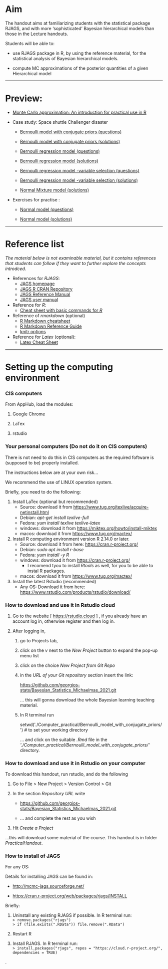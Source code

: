 <!-- -------------------------------------------------------------------------------- -->

<!-- Copyright 2021 Georgios Karagiannis -->

<!-- georgios.karagiannis@durham.ac.uk -->
<!-- Associate Professor -->
<!-- Department of Mathematical Sciences, Durham University, Durham,  UK  -->

<!-- This file is part of Bayesian_Statistics_Michaelmas_2021 (MATH3341/4031 Bayesian Statistics III/IV) -->
<!-- which is the material of the course (MATH3341/4031 Bayesian Statistics III/IV) -->
<!-- taught by Georgios P. Katagiannis in the Department of Mathematical Sciences   -->
<!-- in the University of Durham  in Michaelmas term in 2019 -->

<!-- Bayesian_Statistics_Michaelmas_2021 is free software: you can redistribute it and/or modify -->
<!-- it under the terms of the GNU General Public License as published by -->
<!-- the Free Software Foundation version 3 of the License. -->

<!-- Bayesian_Statistics_Michaelmas_2021 is distributed in the hope that it will be useful, -->
<!-- but WITHOUT ANY WARRANTY; without even the implied warranty of -->
<!-- MERCHANTABILITY or FITNESS FOR A PARTICULAR PURPOSE.  See the -->
<!-- GNU General Public License for more details. -->

<!-- You should have received a copy of the GNU General Public License -->
<!-- along with Bayesian_Statistics_Michaelmas_2021  If not, see <http://www.gnu.org/licenses/>. -->

<!-- -------------------------------------------------------------------------------- -->

<!-- -------------------------------------------------------------------------------- -->

<!-- Copyright 2019 Georgios Karagiannis -->

<!-- georgios.karagiannis@durham.ac.uk -->
<!-- Assistant Professor -->
<!-- Department of Mathematical Sciences, Durham University, Durham,  UK  -->

<!-- This file is part of Bayesian_Statistics (MATH3341/4031 Bayesian Statistics III/IV) -->
<!-- which is the material of the course (MATH3341/4031 Bayesian Statistics III/IV) -->
<!-- taught by Georgios P. Katagiannis in the Department of Mathematical Sciences   -->
<!-- in the University of Durham  in Michaelmas term in 2019 -->

<!-- Bayesian_Statistics is free software: you can redistribute it and/or modify -->
<!-- it under the terms of the GNU General Public License as published by -->
<!-- the Free Software Foundation version 3 of the License. -->

<!-- Bayesian_Statistics is distributed in the hope that it will be useful, -->
<!-- but WITHOUT ANY WARRANTY; without even the implied warranty of -->
<!-- MERCHANTABILITY or FITNESS FOR A PARTICULAR PURPOSE.  See the -->
<!-- GNU General Public License for more details. -->

<!-- You should have received a copy of the GNU General Public License -->
<!-- along with Bayesian_Statistics  If not, see <http://www.gnu.org/licenses/>. -->

<!-- -------------------------------------------------------------------------------- -->


Aim
===

The handout aims at familiarizing students with the statistical package
RJAGS, and with more ‘sophisticated’ Bayesian hierarchical models than
those in the Lecture handouts.

Students will be able to:

-   use RJAGS package in R, by using the reference material, for the
    statistical analysis of Bayesian hierarchical models.

-   compute MC approximations of the posterior quantities of a given
    Hierarchical model

------------------------------------------------------------------------

Preview:
========

-   [Monte Carlo approximation: An introduction for practical use in
    R](http://htmlpreview.github.io/?https://github.com/georgios-stats/Bayesian_Statistics_Michaelmas_2021/blob/main/Computer_practical/Monte_Carlo_approximation/MC_approximators.nb.html)

-   Case study: Space shuttle Challenger disaster

    -   [Bernoulli model with conjugate priors
        (questions)](http://htmlpreview.github.io/?https://github.com/georgios-stats/Bayesian_Statistics_Michaelmas_2021/blob/master/Computer_practical/Bernoulli_model_with_conjugate_priors/Bernoulli_Model_practical.nb.html)

    -   [Bernoulli model with conjugate priors
        (solutions)](http://htmlpreview.github.io/?https://github.com/georgios-stats/Bayesian_Statistics_Michaelmas_2021/blob/master/Computer_practical/Bernoulli_model_with_conjugate_priors/Bernoulli_Model_full.nb.html)

    -   [Bernoulli regression model
        (questions)](http://htmlpreview.github.io/?https://github.com/georgios-stats/Bayesian_Statistics_Michaelmas_2021/blob/master/Computer_practical/Bernoulli_regression_modelBernoulli_regression_model_practical.nb.html)

    -   [Bernoulli regression model
        (solutions)](http://htmlpreview.github.io/?https://github.com/georgios-stats/Bayesian_Statistics_Michaelmas_2021/blob/master/Computer_practical/Bernoulli_regression_model/Bernoulli_regression_model_full.nb.html)

    -   [Bernoulli regression model -variable selection
        (questions)](http://htmlpreview.github.io/?https://github.com/georgios-stats/Bayesian_Statistics_Michaelmas_2021/blob/master/Computer_practical/Bernoulli_regression_model_variable_selection/Bernoulli_regression_model_variable_selection_practical.nb.html)

    -   [Bernoulli regression model -variable selection
        (solutions)](http://htmlpreview.github.io/?https://github.com/georgios-stats/Bayesian_Statistics_Michaelmas_2021/blob/master/Computer_practical/Bernoulli_regression_model_variable_selection/Bernoulli_regression_model_variable_selection_full.nb.html)

    -   [Normal Mixture model
        (solutions)](http://htmlpreview.github.io/?https://github.com/georgios-stats/Bayesian_Statistics_Michaelmas_2021/blob/master/Computer_practical/Normal_Mixture_model/BayesianNormalMixtureModel.nb.html)

-   Exercises for practise :

    -   [Normal model
        (questions)](http://htmlpreview.github.io/?https://github.com/georgios-stats/Bayesian_Statistics_Michaelmas_2021/blob/master/Computer_practical/Normal_Mixture_model/Bayesian_Normal_Mixture_model_practical.nb.html)

    -   [Normal model
        (solutions)](http://htmlpreview.github.io/?https://github.com/georgios-stats/Bayesian_Statistics_Michaelmas_2021/blob/master/Computer_practical/Normal_Mixture_model/Bayesian_Normal_Mixture_model_full.nb.html)

------------------------------------------------------------------------

Reference list
==============

*The material below is not examinable material, but it contains
references that students can follow if they want to further explore the
concepts introdced.*

-   References for *RJAGS*:
    -   [JAGS homepage](http://mcmc-jags.sourceforge.net)  
    -   [JAGS R CRAN
        Repository](https://cran.r-project.org/web/packages/rjags/index.html)  
    -   [JAGS Reference
        Manual](https://cran.r-project.org/web/packages/rjags/rjags.pdf)  
    -   [JAGS user
        manual](https://sourceforge.net/projects/mcmc-jags/files/Manuals/4.x/jags_user_manual.pdf/download)
-   Reference for *R*:
    -   [Cheat sheet with basic commands for
        *R*](https://www.rstudio.com/wp-content/uploads/2016/10/r-cheat-sheet-3.pdf)
-   Reference of *rmarkdown* (optional)
    -   [R Markdown
        cheatsheet](https://www.rstudio.com/wp-content/uploads/2016/03/rmarkdown-cheatsheet-2.0.pdf)  
    -   [R Markdown Reference
        Guide](http://442r58kc8ke1y38f62ssb208-wpengine.netdna-ssl.com/wp-content/uploads/2015/03/rmarkdown-reference.pdf)  
    -   [knitr options](https://yihui.name/knitr/options)
-   Reference for *Latex* (optional):
    -   [Latex Cheat
        Sheet](https://wch.github.io/latexsheet/latexsheet-a4.pdf)

------------------------------------------------------------------------

Setting up the computing environment
====================================

### CIS computers

From AppHub, load the modules:

1.  Google Chrome

2.  LaTex

3.  rstudio

### Your personal computers (Do not do it on CIS computers)

There is not need to do this in CIS computers as the required foftware
is (supposed to be) properly installed.

The instructions below are at your own risk…

We recommend the use of LINUX operation system.

Briefly, you need to do the following:

1.  Install LaTex (optional but recommended)
    -   Source: download it from
        <https://www.tug.org/texlive/acquire-netinstall.html>
    -   Debian: *apt-get install texlive-full*  
    -   Fedora: *yum install texlive texlive-latex*  
    -   windows: download it from
        <https://miktex.org/howto/install-miktex>
    -   macos: download it from <https://www.tug.org/mactex/>
2.  Install R computing environment version R 2.14.0 or later.
    -   Source: download it from here: <https://cran.r-project.org/>  
    -   Debian: *sudo apt install r-base*  
    -   Fedora: *yum install -y R*  
    -   windows: download it from <https://cran.r-project.org/>
        -   I recomend tyou to install *Rtools* as well, for you to be
            able to instal R packages.  
    -   macos: download it from <https://www.tug.org/mactex/>
3.  Install the latest Rstudio (recommended)
    -   Any OS: Download it from here:
        <https://www.rstudio.com/products/rstudio/download/>

### How to download and use it in Rstudio cloud 

1. Go to the website [ <https://rstudio.cloud> ] , if you already have an account log in, otherwise register and then log in.  

2. After logging in,  
    
    1. go to Projects tab, 
    
    2. click on the *v* next to the *New Project* button to expand the pop-up menu list  
    
    3. click on the choice *New Project from Git Repo*  
    
    4. in the *URL of your Git repository* section insert the link: 
        
        <https://github.com/georgios-stats/Bayesian_Statistics_Michaelmas_2021.git> 
        
        ... this will gonna download the whole Bayesian learning teaching material.  
    
    5. In R terminal run  
        
        setwd('./Computer_practical/Bernoulli_model_with_conjugate_priors/') # to set your working directory  
        
        ... and click on the suitable *.Rmd* file in the *'./Computer_practical/Bernoulli_model_with_conjugate_priors/'* directory.  

### How to download and use it in Rstudio on your computer

To download this handout, run rstudio, and do the following

1.  Go to File &gt; New Project &gt; Version Control &gt; Git

2.  In the section *Repository URL* write
    
    + <https://github.com/georgios-stats/Bayesian_Statistics_Michaelmas_2021.git>
    
    + ... and complete the rest as you wish

3.  Hit *Create a Project*

…this will download some material of the course. This handout is in
folder *PracticalHandout*.


### How to install of JAGS

For any OS:

Details for installing JAGS can be found in:

-   <http://mcmc-jags.sourceforge.net/>

-   <https://cran.r-project.org/web/packages/rjags/INSTALL>

Briefly:

1.  Uninstall any existing RJAGS if possible. In R terminal run:  
    `> remove.packages("rjags")`  
    `> if (file.exists(".RData")) file.remove(".RData")`

2.  Restart R

3.  Install RJAGS. In R terminal run:  
    `> install.packages("rjags", repos = "https://cloud.r-project.org/", dependencies = TRUE)`


.
